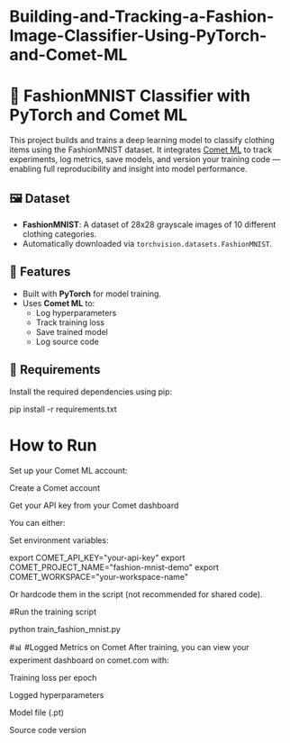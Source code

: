 # Building-and-Tracking-a-Fashion-Image-Classifier-Using-PyTorch-and-Comet-ML


# 🧠 FashionMNIST Classifier with PyTorch and Comet ML

This project builds and trains a deep learning model to classify clothing items using the FashionMNIST dataset. It integrates [Comet ML](https://www.comet.com/) to track experiments, log metrics, save models, and version your training code — enabling full reproducibility and insight into model performance.


## 🖼️ Dataset

- **FashionMNIST**: A dataset of 28x28 grayscale images of 10 different clothing categories.
- Automatically downloaded via `torchvision.datasets.FashionMNIST`.



## 🚀 Features

- Built with **PyTorch** for model training.
- Uses **Comet ML** to:
  - Log hyperparameters
  - Track training loss
  - Save trained model
  - Log source code


## 🔧 Requirements

Install the required dependencies using pip:


pip install -r requirements.txt


# How to Run
Set up your Comet ML account:

Create a Comet account

Get your API key from your Comet dashboard

You can either:

Set environment variables:

export COMET_API_KEY="your-api-key"
export COMET_PROJECT_NAME="fashion-mnist-demo"
export COMET_WORKSPACE="your-workspace-name"

Or hardcode them in the script (not recommended for shared code).

#Run the training script

python train_fashion_mnist.py

#📊 #Logged Metrics on Comet
After training, you can view your experiment dashboard on comet.com with:

Training loss per epoch

Logged hyperparameters

Model file (.pt)

Source code version
